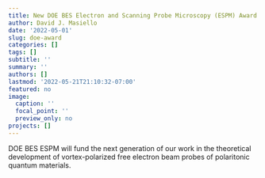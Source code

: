 ```yaml
---
title: New DOE BES Electron and Scanning Probe Microscopy (ESPM) Award
author: David J. Masiello
date: '2022-05-01'
slug: doe-award
categories: []
tags: []
subtitle: ''
summary: ''
authors: []
lastmod: '2022-05-21T21:10:32-07:00'
featured: no
image:
  caption: ''
  focal_point: ''
  preview_only: no
projects: []
---
```

DOE BES ESPM will fund the next generation of our work in the theoretical development of vortex-polarized free electron beam probes of polaritonic quantum materials.